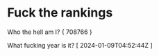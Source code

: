 # Fuck the rankings

Who the hell am I?
{ 708766 }

What fucking year is it?
[ 2024-01-09T04:52:44Z ]
